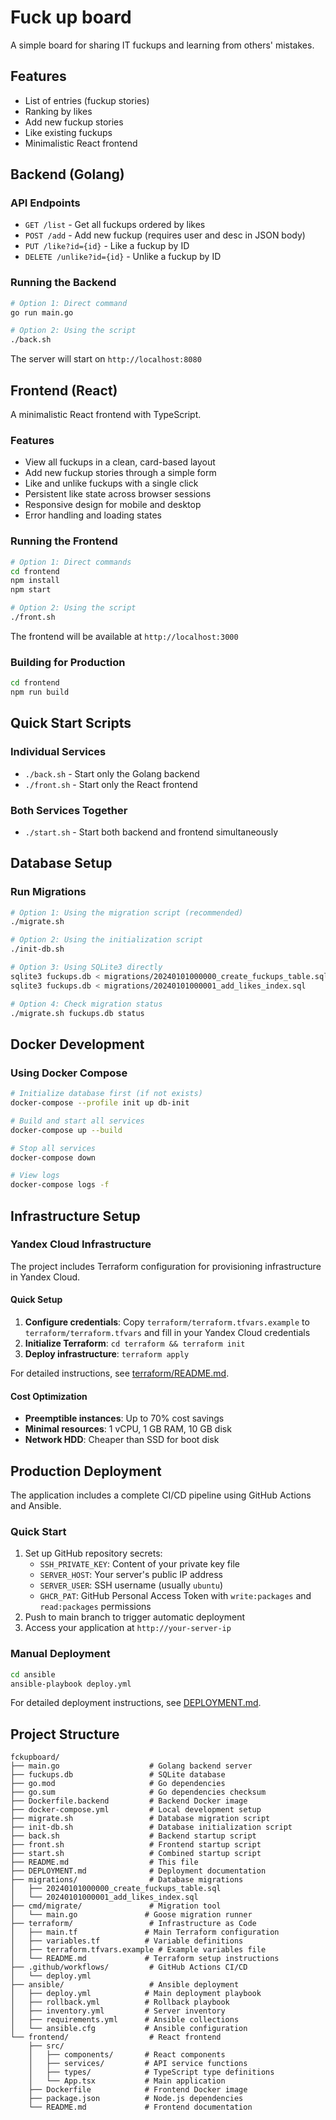 # Fuck up board

A simple board for sharing IT fuckups and learning from others' mistakes.

## Features

- List of entries (fuckup stories)
- Ranking by likes
- Add new fuckup stories
- Like existing fuckups
- Minimalistic React frontend

## Backend (Golang)

### API Endpoints

- `GET /list` - Get all fuckups ordered by likes
- `POST /add` - Add new fuckup (requires user and desc in JSON body)
- `PUT /like?id={id}` - Like a fuckup by ID
- `DELETE /unlike?id={id}` - Unlike a fuckup by ID

### Running the Backend

```bash
# Option 1: Direct command
go run main.go

# Option 2: Using the script
./back.sh
```

The server will start on `http://localhost:8080`

## Frontend (React)

A minimalistic React frontend with TypeScript.

### Features

- View all fuckups in a clean, card-based layout
- Add new fuckup stories through a simple form
- Like and unlike fuckups with a single click
- Persistent like state across browser sessions
- Responsive design for mobile and desktop
- Error handling and loading states

### Running the Frontend

```bash
# Option 1: Direct commands
cd frontend
npm install
npm start

# Option 2: Using the script
./front.sh
```

The frontend will be available at `http://localhost:3000`

### Building for Production

```bash
cd frontend
npm run build
```

## Quick Start Scripts

### Individual Services
- `./back.sh` - Start only the Golang backend
- `./front.sh` - Start only the React frontend

### Both Services Together
- `./start.sh` - Start both backend and frontend simultaneously

## Database Setup

### Run Migrations
```bash
# Option 1: Using the migration script (recommended)
./migrate.sh

# Option 2: Using the initialization script
./init-db.sh

# Option 3: Using SQLite3 directly
sqlite3 fuckups.db < migrations/20240101000000_create_fuckups_table.sql
sqlite3 fuckups.db < migrations/20240101000001_add_likes_index.sql

# Option 4: Check migration status
./migrate.sh fuckups.db status
```

## Docker Development

### Using Docker Compose
```bash
# Initialize database first (if not exists)
docker-compose --profile init up db-init

# Build and start all services
docker-compose up --build

# Stop all services
docker-compose down

# View logs
docker-compose logs -f
```

## Infrastructure Setup

### Yandex Cloud Infrastructure

The project includes Terraform configuration for provisioning infrastructure in Yandex Cloud.

#### Quick Setup
1. **Configure credentials**: Copy `terraform/terraform.tfvars.example` to `terraform/terraform.tfvars` and fill in your Yandex Cloud credentials
2. **Initialize Terraform**: `cd terraform && terraform init`
3. **Deploy infrastructure**: `terraform apply`

For detailed instructions, see [terraform/README.md](terraform/README.md).

#### Cost Optimization
- **Preemptible instances**: Up to 70% cost savings
- **Minimal resources**: 1 vCPU, 1 GB RAM, 10 GB disk
- **Network HDD**: Cheaper than SSD for boot disk

## Production Deployment

The application includes a complete CI/CD pipeline using GitHub Actions and Ansible.

### Quick Start
1. Set up GitHub repository secrets:
   - `SSH_PRIVATE_KEY`: Content of your private key file
   - `SERVER_HOST`: Your server's public IP address
   - `SERVER_USER`: SSH username (usually `ubuntu`)
   - `GHCR_PAT`: GitHub Personal Access Token with `write:packages` and `read:packages` permissions
2. Push to main branch to trigger automatic deployment
3. Access your application at `http://your-server-ip`

### Manual Deployment
```bash
cd ansible
ansible-playbook deploy.yml
```

For detailed deployment instructions, see [DEPLOYMENT.md](DEPLOYMENT.md).

## Project Structure

```
fckupboard/
├── main.go                    # Golang backend server
├── fuckups.db                 # SQLite database
├── go.mod                     # Go dependencies
├── go.sum                     # Go dependencies checksum
├── Dockerfile.backend         # Backend Docker image
├── docker-compose.yml         # Local development setup
├── migrate.sh                 # Database migration script
├── init-db.sh                 # Database initialization script
├── back.sh                    # Backend startup script
├── front.sh                   # Frontend startup script
├── start.sh                   # Combined startup script
├── README.md                  # This file
├── DEPLOYMENT.md              # Deployment documentation
├── migrations/                # Database migrations
│   ├── 20240101000000_create_fuckups_table.sql
│   └── 20240101000001_add_likes_index.sql
├── cmd/migrate/               # Migration tool
│   └── main.go               # Goose migration runner
├── terraform/                 # Infrastructure as Code
│   ├── main.tf               # Main Terraform configuration
│   ├── variables.tf          # Variable definitions
│   ├── terraform.tfvars.example # Example variables file
│   └── README.md             # Terraform setup instructions
├── .github/workflows/         # GitHub Actions CI/CD
│   └── deploy.yml
├── ansible/                   # Ansible deployment
│   ├── deploy.yml            # Main deployment playbook
│   ├── rollback.yml          # Rollback playbook
│   ├── inventory.yml         # Server inventory
│   ├── requirements.yml      # Ansible collections
│   └── ansible.cfg           # Ansible configuration
└── frontend/                  # React frontend
    ├── src/
    │   ├── components/       # React components
    │   ├── services/         # API service functions
    │   ├── types/            # TypeScript type definitions
    │   └── App.tsx           # Main application
    ├── Dockerfile            # Frontend Docker image
    ├── package.json          # Node.js dependencies
    └── README.md             # Frontend documentation
```

